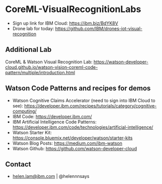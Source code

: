 # CoreML-VisualRecognitionLabs

* Sign up link for IBM Cloud: https://ibm.biz/BdYK8V
* Drone lab for today: https://github.com/IBM/drones-iot-visual-recognition

## Additional Lab
CoreML & Watson Visual Recognition Lab: https://watson-developer-cloud.github.io/watson-vision-coreml-code-pattern/multiple/introduction.html

## Watson Code Patterns and recipes for demos 

* Watson Cognitive Claims Accelerator (need to sign into IBM Cloud to see): https://developer.ibm.com/recipes/tutorials/category/cognitive-computing/
* IBM Code: https://developer.ibm.com/
* IBM Artificial Intelligence Code Patterns: https://developer.ibm.com/code/technologies/artificial-intelligence/
* Watson Starter Kit: https://console.bluemix.net/developer/watson/starter-kits
* Watson Blog Posts: https://medium.com/ibm-watson
* Watson Github: https://github.com/watson-developer-cloud

## Contact

* helen.lam@ibm.com | @helennnsays
